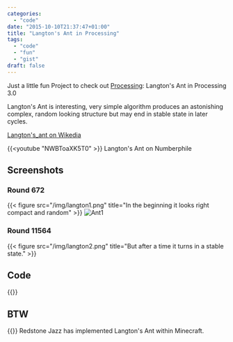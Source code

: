 ```yaml
---
categories:
  - "code"
date: "2015-10-10T21:37:47+01:00"
title: "Langton's Ant in Processing"
tags:
  - "code"
  - "fun"
  - "gist"
draft: false
---
```


Just a little fun Project to check out [Processing](https://processing.org/):
Langton's Ant in Processing 3.0


Langton's Ant is interesting, very simple algorithm produces an astonishing
complex, random looking structure but may end in stable state in later cycles.

[Langton's_ant on Wikedia](https://en.wikipedia.org/wiki/Langton's_ant)

{{<youtube "NWBToaXK5T0" >}}
Langton's Ant on Numberphile


## Screenshots

### Round 672

{{< figure src="/img/langton1.png" title="In the beginning it looks right compact and random" >}}
![Ant1](/img/langton1.png)

### Round 11564

{{< figure src="/img/langton2.png" title="But after a time it turns in a stable state." >}}

## Code

{{<gist u="toke" id="6f52bd0a035da110c6a3" >}}

## BTW

{{<youtube  hy3LG6isnQA>}}
Redstone Jazz has implemented Langton's Ant within Minecraft.
